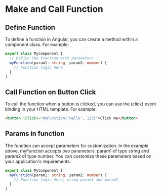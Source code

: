 # Make and Call Function

## Define Function

To define a function in Angular, you can create a method within a component class. For example:

```typescript
export class MyComponent {
  // Define the function with parameters
  myFunction(param1: string, param2: number) {
    // Function logic here
  }
}
```

## Call Function on Button Click

To call the function when a button is clicked, you can use the (click) event binding in your HTML template. For example:

```html
<button (click)="myFunction('Hello', 123)">Click me</button>
```

## Params in function

The function can accept parameters for customization. In the example above, myFunction accepts two parameters: param1 of type string and param2 of type number. You can customize these parameters based on your application's requirements.

```typescript
export class MyComponent {
  myFunction(param1: string, param2: number) {
    // Function logic here, using param1 and param2
  }
}
```
